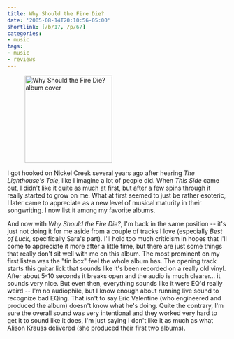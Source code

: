 ```yaml
---
title: Why Should the Fire Die?
date: '2005-08-14T20:10:56-05:00'
shortlink: [/b/17, /p/67]
categories:
- music
tags:
- music
- reviews
---
```

<figure class="alignleft">
  <img src="why-should-the-fire-die.jpg" alt="Why Should the Fire Die? album cover" width="200">
</figure>

I got hooked on Nickel Creek several years ago after hearing <cite>The Lighthouse's Tale</cite>, like I imagine a lot of
people did.  When <cite>This Side</cite> came out, I didn't like it quite as much at first, but after a few spins
through it really started to grow on me.  What at first seemed to just be rather esoteric, I later came to appreciate as
a new level of musical maturity in their songwriting.  I now list it among my favorite albums.

And now with <cite>Why Should the Fire Die?</cite>, I'm back in the same position -- it's just not doing it for me aside
from a couple of tracks I love (especially <cite>Best of Luck</cite>, specifically Sara's part).  I'll hold too much
criticism in hopes that I'll come to appreciate it more after a little time, but there are just some things that really
don't sit well with me on this album.  The most prominent on my first listen was the "tin box" feel the whole album has.
The opening track starts this guitar lick that sounds like it's been recorded on a really old vinyl.  After about 5-10
seconds it breaks open and the audio is much clearer... it sounds very nice.  But even then, everything sounds like it
were EQ'd really weird -- I'm no audiophile, but I know enough about running live sound to recognize bad EQing.  That
isn't to say Eric Valentine (who engineered and produced the album) doesn't know what he's doing.  Quite the contrary,
I'm sure the overall sound was very intentional and they worked very hard to get it to sound like it does, I'm just
saying I don't like it as much as what Alison Krauss delivered (she produced their first two albums).

